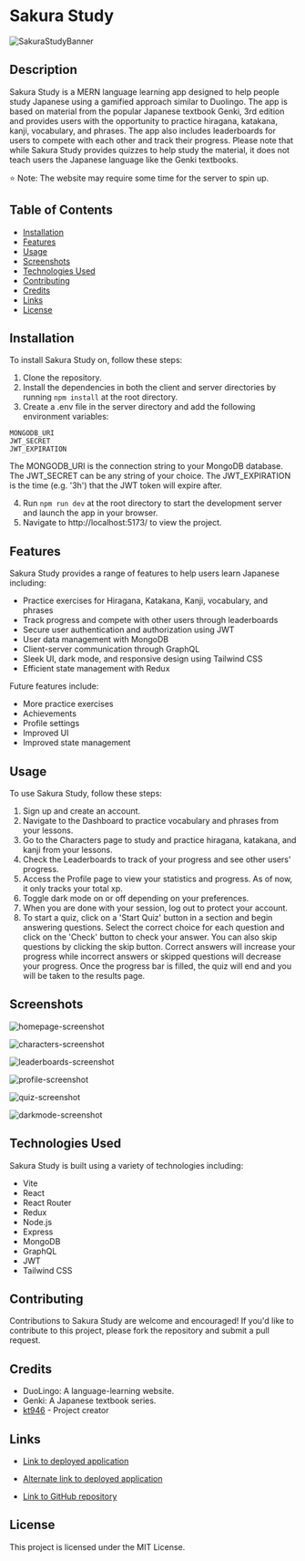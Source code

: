 # Sakura Study

![SakuraStudyBanner](https://user-images.githubusercontent.com/103476893/235792567-191bd114-efb2-422b-9f50-db69138e6582.jpg "Sakura Study Logo")

## Description

Sakura Study is a MERN language learning app designed to help people study Japanese using a gamified approach similar to Duolingo. The app is based on material from the popular Japanese textbook Genki, 3rd edition and provides users with the opportunity to practice hiragana, katakana, kanji, vocabulary, and phrases. The app also includes leaderboards for users to compete with each other and track their progress. Please note that while Sakura Study provides quizzes to help study the material, it does not teach users the Japanese language like the Genki textbooks.

⭐ Note: The website may require some time for the server to spin up.

## Table of Contents

- [Installation](#installation)
- [Features](#features)
- [Usage](#usage)
- [Screenshots](#screenshots)
- [Technologies Used](#technologies-used)
- [Contributing](#contributing)
- [Credits](#credits)
- [Links](#links)
- [License](#license)

## Installation

To install Sakura Study on, follow these steps:

1. Clone the repository.
2. Install the dependencies in both the client and server directories by running `npm install` at the root directory.
3. Create a .env file in the server directory and add the following environment variables:

```
MONGODB_URI
JWT_SECRET
JWT_EXPIRATION
```

The MONGODB_URI is the connection string to your MongoDB database. The JWT_SECRET can be any string of your choice. The JWT_EXPIRATION is the time (e.g. '3h') that the JWT token will expire after.

4. Run `npm run dev` at the root directory to start the development server and launch the app in your browser.
5. Navigate to http://localhost:5173/ to view the project.

## Features

Sakura Study provides a range of features to help users learn Japanese including:

- Practice exercises for Hiragana, Katakana, Kanji, vocabulary, and phrases
- Track progress and compete with other users through leaderboards
- Secure user authentication and authorization using JWT
- User data management with MongoDB
- Client-server communication through GraphQL
- Sleek UI, dark mode, and responsive design using Tailwind CSS
- Efficient state management with Redux

Future features include:

- More practice exercises
- Achievements
- Profile settings
- Improved UI
- Improved state management

## Usage

To use Sakura Study, follow these steps:

1. Sign up and create an account.
2. Navigate to the Dashboard to practice vocabulary and phrases from your lessons.
3. Go to the Characters page to study and practice hiragana, katakana, and kanji from your lessons.
4. Check the Leaderboards to track of your progress and see other users' progress.
5. Access the Profile page to view your statistics and progress. As of now, it only tracks your total xp.
6. Toggle dark mode on or off depending on your preferences.
7. When you are done with your session, log out to protect your account.
8. To start a quiz, click on a 'Start Quiz' button in a section and begin answering questions. Select the correct choice for each question and click on the 'Check' button to check your answer. You can also skip questions by clicking the skip button. Correct answers will increase your progress while incorrect answers or skipped questions will decrease your progress. Once the progress bar is filled, the quiz will end and you will be taken to the results page. 

## Screenshots

![homepage-screenshot](https://user-images.githubusercontent.com/103476893/235795535-2701cb95-338d-49a6-a5c4-7774f1db172a.png "Homepage Screenshot")

![characters-screenshot](https://user-images.githubusercontent.com/103476893/235795705-d80a7564-3091-4528-9417-0bb3055426ce.png "Characters Page Screenshot")

![leaderboards-screenshot](https://user-images.githubusercontent.com/103476893/235795716-68deaf03-bb9e-444e-85c3-d705a2ce9fc4.png "Leaderboards Page Screenshot")

![profile-screenshot](https://user-images.githubusercontent.com/103476893/235795721-ddb6477f-5968-4146-92c7-af18c54fde33.png "Profile Page Screenshot")

![quiz-screenshot](https://user-images.githubusercontent.com/103476893/235795730-2b91f782-6734-4ab4-9230-9b4e46d291d8.png "Quiz Screenshot")

![darkmode-screenshot](https://user-images.githubusercontent.com/103476893/235795741-70df97d7-3f4e-4da0-97b5-276f7f36fb54.png "Dark Mode Screenshot")

## Technologies Used

Sakura Study is built using a variety of technologies including:

- Vite
- React
- React Router
- Redux
- Node.js
- Express
- MongoDB
- GraphQL
- JWT
- Tailwind CSS

## Contributing

Contributions to Sakura Study are welcome and encouraged! If you'd like to contribute to this project, please fork the repository and submit a pull request.

## Credits

- DuoLingo: A language-learning website.
- Genki: A Japanese textbook series.
- [kt946](https://github.com/kt946) - Project creator

## Links

- [Link to deployed application](https://sakurastudy.herokuapp.com)

- [Alternate link to deployed application](https://sakurastudy.onrender.com/)

- [Link to GitHub repository](https://github.com/kt946/japanese-quiz-mern-app)

## License

This project is licensed under the MIT License.
